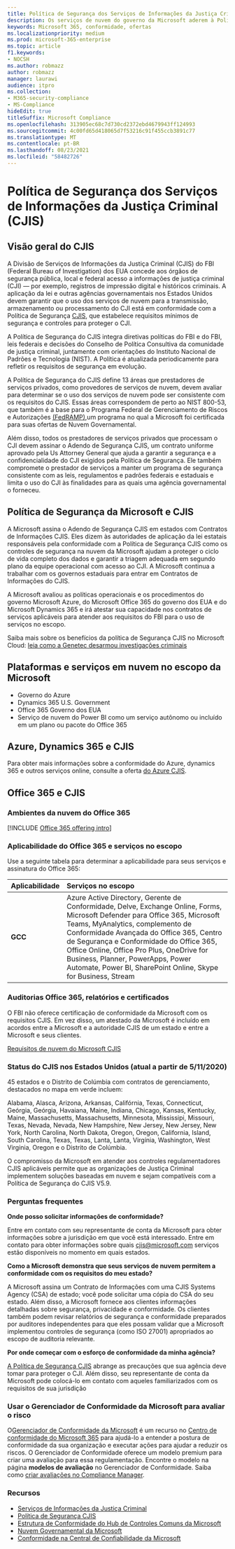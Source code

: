 ```yaml
---
title: Política de Segurança dos Serviços de Informações da Justiça Criminal (CJIS)
description: Os serviços de nuvem do governo da Microsoft aderem à Política de Segurança dos Serviços de Informações da Justiça Criminal dos EUA.
keywords: Microsoft 365, conformidade, ofertas
ms.localizationpriority: medium
ms.prod: microsoft-365-enterprise
ms.topic: article
f1.keywords:
- NOCSH
ms.author: robmazz
author: robmazz
manager: laurawi
audience: itpro
ms.collection:
- M365-security-compliance
- MS-Compliance
hideEdit: true
titleSuffix: Microsoft Compliance
ms.openlocfilehash: 313905ec68c7d730cd2372ebd4679943ff124993
ms.sourcegitcommit: 4c00fd65d418065d7f53216c91f455ccb3891c77
ms.translationtype: MT
ms.contentlocale: pt-BR
ms.lasthandoff: 08/23/2021
ms.locfileid: "58482726"
---
```

# <a name="criminal-justice-information-services-cjis-security-policy"></a>Política de Segurança dos Serviços de Informações da Justiça Criminal (CJIS)

## <a name="cjis-overview"></a>Visão geral do CJIS

A Divisão de Serviços de Informações da Justiça Criminal (CJIS) do FBI (Federal Bureau of Investigation) dos EUA concede aos órgãos de segurança pública, local e federal acesso a informações de justiça criminal (CJI) — por exemplo, registros de impressão digital e históricos criminais. A aplicação da lei e outras agências governamentais nos Estados Unidos devem garantir que o uso dos serviços de nuvem para a transmissão, armazenamento ou processamento do CJI está em conformidade com a Política de Segurança [CJIS](https://aka.ms/cjis-security-policy), que estabelece requisitos mínimos de segurança e controles para proteger o CJI.

A Política de Segurança do CJIS integra diretivas políticas do FBI e do FBI, leis federais e decisões do Conselho de Política Consultiva da comunidade de justiça criminal, juntamente com orientações do Instituto Nacional de Padrões e Tecnologia (NIST). A Política é atualizada periodicamente para refletir os requisitos de segurança em evolução.

A Política de Segurança do CJIS define 13 áreas que prestadores de serviços privados, como provedores de serviços de nuvem, devem avaliar para determinar se o uso dos serviços de nuvem pode ser consistente com os requisitos do CJIS. Essas áreas correspondem de perto ao NIST 800-53, que também é a base para o Programa Federal de Gerenciamento de Riscos e Autorizações [(FedRAMP),](offering-FedRAMP.md)um programa no qual a Microsoft foi certificada para suas ofertas de Nuvem Governamental.

Além disso, todos os prestadores de serviços privados que processam o CJI devem assinar o Adendo de Segurança CJIS, um contrato uniforme aprovado pela Us Attorney General que ajuda a garantir a segurança e a confidencialidade do CJI exigidos pela Política de Segurança. Ele também compromete o prestador de serviços a manter um programa de segurança consistente com as leis, regulamentos e padrões federais e estaduais e limita o uso do CJI às finalidades para as quais uma agência governamental o forneceu.

## <a name="microsoft-and-cjis-security-policy"></a>Política de Segurança da Microsoft e CJIS

A Microsoft assina o Adendo de Segurança CJIS em estados com Contratos de Informações CJIS. Eles dizem às autoridades de aplicação da lei estatais responsáveis pela conformidade com a Política de Segurança CJIS como os controles de segurança na nuvem da Microsoft ajudam a proteger o ciclo de vida completo dos dados e garantir a triagem adequada em segundo plano da equipe operacional com acesso ao CJI. A Microsoft continua a trabalhar com os governos estaduais para entrar em Contratos de Informações do CJIS.

A Microsoft avaliou as políticas operacionais e os procedimentos do governo Microsoft Azure, do Microsoft Office 365 do governo dos EUA e do Microsoft Dynamics 365 e irá atestar sua capacidade nos contratos de serviços aplicáveis para atender aos requisitos do FBI para o uso de serviços no escopo.

Saiba mais sobre os benefícios da política de Segurança CJIS no Microsoft Cloud: [leia como a Genetec desarmou investigações criminais](https://customers.microsoft.com/story/genetec)

## <a name="microsoft-in-scope-cloud-platforms--services"></a>Plataformas e serviços em nuvem no escopo da Microsoft

- Governo do Azure
- Dynamics 365 U.S. Government
- Office 365 Governo dos EUA
- Serviço de nuvem do Power BI como um serviço autônomo ou incluído em um plano ou pacote do Office 365

## <a name="azure-dynamics-365-and-cjis"></a>Azure, Dynamics 365 e CJIS

Para obter mais informações sobre a conformidade do Azure, dynamics 365 e outros serviços online, consulte a oferta [do Azure CJIS](/azure/compliance/offerings/offering-cjis).

## <a name="office-365-and-cjis"></a>Office 365 e CJIS

### <a name="office-365-cloud-environments"></a>Ambientes da nuvem do Office 365

[!INCLUDE [Office 365 offering intro](../includes/o365-offering-introduction.md)]

### <a name="office-365-applicability-and-in-scope-services"></a>Aplicabilidade do Office 365 e serviços no escopo

Use a seguinte tabela para determinar a aplicabilidade para seus serviços e assinatura do Office 365:

| **Aplicabilidade** | **Serviços no escopo** |
|:------------------|:----------------------|
| **GCC** | Azure Active Directory, Gerente de Conformidade, Delve, Exchange Online, Forms, Microsoft Defender para Office 365, Microsoft Teams, MyAnalytics, complemento de Conformidade Avançada do Office 365, Centro de Segurança e Conformidade do Office 365, Office Online, Office Pro Plus, OneDrive for Business, Planner, PowerApps, Power Automate, Power BI, SharePoint Online, Skype for Business, Stream |

### <a name="office-365-audits-reports-and-certificates"></a>Auditorias Office 365, relatórios e certificados

O FBI não oferece certificação de conformidade da Microsoft com os requisitos CJIS. Em vez disso, um atestado da Microsoft é incluído em acordos entre a Microsoft e a autoridade CJIS de um estado e entre a Microsoft e seus clientes.

[Requisitos de nuvem do Microsoft CJIS](https://aka.ms/MicrosoftCJISCloudRequirements)

### <a name="cjis-status-in-the-united-states-current-as-of-1152020"></a>Status do CJIS nos Estados Unidos (atual a partir de 5/11/2020)

45 estados e o Distrito de Colúmbia com contratos de gerenciamento, destacados no mapa em verde incluem:

Alabama, Alasca, Arizona, Arkansas, Califórnia, Texas, Connecticut, Geórgia, Geórgia, Havaiana, Maine, Indiana, Chicago, Kansas, Kentucky, Maine, Massachusetts, Massachusetts, Minnesota, Mississipi, Missouri, Texas, Nevada, Nevada, New Hampshire, New Jersey, New Jersey, New York, North Carolina, North Dakota, Oregon, Oregon, California, Island, South Carolina, Texas, Texas, Lanta, Lanta, Virgínia, Washington, West Virginia, Oregon e o Distrito de Colúmbia.

O compromisso da Microsoft em atender aos controles regulamentadores CJIS aplicáveis permite que as organizações de Justiça Criminal implementem soluções baseadas em nuvem e sejam compatíveis com a Política de Segurança do CJIS V5.9.

### <a name="frequently-asked-questions"></a>Perguntas frequentes

**Onde posso solicitar informações de conformidade?**

Entre em contato com seu representante de conta da Microsoft para obter informações sobre a jurisdição em que você está interessado. Entre em contato para obter informações sobre quais <cjis@microsoft.com> serviços estão disponíveis no momento em quais estados.

**Como a Microsoft demonstra que seus serviços de nuvem permitem a conformidade com os requisitos do meu estado?**

A Microsoft assina um Contrato de Informações com uma CJIS Systems Agency (CSA) de estado; você pode solicitar uma cópia do CSA do seu estado. Além disso, a Microsoft fornece aos clientes informações detalhadas sobre segurança, privacidade e conformidade. Os clientes também podem revisar relatórios de segurança e conformidade preparados por auditores independentes para que eles possam validar que a Microsoft implementou controles de segurança (como ISO 27001) apropriados ao escopo de auditoria relevante.

**Por onde começar com o esforço de conformidade da minha agência?**

[A Política de Segurança CJIS](https://aka.ms/cjis-security-policy) abrange as precauções que sua agência deve tomar para proteger o CJI. Além disso, seu representante de conta da Microsoft pode colocá-lo em contato com aqueles familiarizados com os requisitos de sua jurisdição

### <a name="use-microsoft-compliance-manager-to-assess-your-risk"></a>Usar o Gerenciador de Conformidade da Microsoft para avaliar o risco

O[Gerenciador de Conformidade da Microsoft](/microsoft-365/compliance/compliance-manager) é um recurso no [Centro de conformidade do Microsoft 365](/microsoft-365/compliance/microsoft-365-compliance-center) para ajudá-lo a entender a postura de conformidade da sua organização e executar ações para ajudar a reduzir os riscos. O Gerenciador de Conformidade oferece um modelo premium para criar uma avaliação para essa regulamentação. Encontre o modelo na página **modelos de avaliação** no Gerenciador de Conformidade. Saiba como [criar avaliações no Compliance Manager](/microsoft-365/compliance/compliance-manager-assessments).

### <a name="resources"></a>Recursos

- [Serviços de Informações da Justiça Criminal](https://aka.ms/cjis)
- [Política de Segurança CJIS](https://aka.ms/cjis-security-policy)
- [Estrutura de Conformidade do Hub de Controles Comuns da Microsoft](https://www.microsoft.com/trustcenter/common-controls-hub)
- [Nuvem Governamental da Microsoft](https://go.microsoft.com/fwlink/?linkid=2087246)
- [Conformidade na Central de Confiabilidade da Microsoft](https://www.microsoft.com/trust-center/compliance/compliance-overview)
